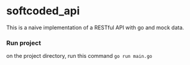 # softcoded_api
This is a naive implementation of a RESTful API with go and mock data.

### Run project
on the project directory, run this command `go run main.go`
